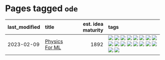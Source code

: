 # Pages tagged `ode`

|last_modified|title|est. idea maturity|tags
|:---|:---|---:|:---|
|2023-02-09|[Physics For ML](../physics_for_ml.md)|1892|[![](https://img.shields.io/badge/tag-brownianmotion-77485f)](../tags/brownianmotion.md) [![](https://img.shields.io/badge/tag-curriculum-e839f4)](../tags/curriculum.md) [![](https://img.shields.io/badge/tag-curvature-b08442)](../tags/curvature.md) [![](https://img.shields.io/badge/tag-education-e6ab9)](../tags/education.md) [![](https://img.shields.io/badge/tag-eigenvectors-abf295)](../tags/eigenvectors.md) [![](https://img.shields.io/badge/tag-gaugetheory-97a75e)](../tags/gaugetheory.md) [![](https://img.shields.io/badge/tag-grouptheory-29349d)](../tags/grouptheory.md) [![](https://img.shields.io/badge/tag-machinelearning-77a0)](../tags/machinelearning.md) [![](https://img.shields.io/badge/tag-manifolds-50c04b)](../tags/manifolds.md) [![](https://img.shields.io/badge/tag-ode-4072a1)](../tags/ode.md) [![](https://img.shields.io/badge/tag-optimization-869bd0)](../tags/optimization.md) [![](https://img.shields.io/badge/tag-pde-7c795e)](../tags/pde.md) [![](https://img.shields.io/badge/tag-physics-95bed6)](../tags/physics.md) [![](https://img.shields.io/badge/tag-probabilityfields-1743a)](../tags/probabilityfields.md) [![](https://img.shields.io/badge/tag-quantummechanics-c92725)](../tags/quantummechanics.md) [![](https://img.shields.io/badge/tag-relativity-43d799)](../tags/relativity.md) [![](https://img.shields.io/badge/tag-tensorcalculus-d548d8)](../tags/tensorcalculus.md) [![](https://img.shields.io/badge/tag-textbook-98b52b)](../tags/textbook.md)|